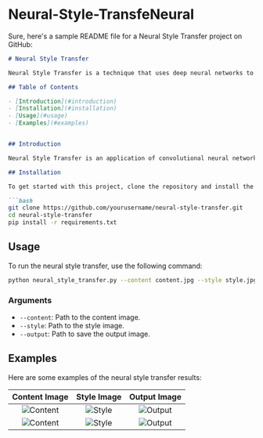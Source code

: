 # Neural-Style-TransfeNeural 

Sure, here's a sample README file for a Neural Style Transfer project on GitHub:

```markdown
# Neural Style Transfer

Neural Style Transfer is a technique that uses deep neural networks to apply the artistic style of one image to another. This project implements a neural style transfer algorithm using TensorFlow and Keras.

## Table of Contents

- [Introduction](#introduction)
- [Installation](#installation)
- [Usage](#usage)
- [Examples](#examples)


## Introduction

Neural Style Transfer is an application of convolutional neural networks that takes three images, an input image, a content image, and a style image, and blends them together to create a new image. The new image retains the content of the input image but is rendered in the style of the style image.

## Installation

To get started with this project, clone the repository and install the required dependencies:

```bash
git clone https://github.com/yourusername/neural-style-transfer.git
cd neural-style-transfer
pip install -r requirements.txt
```

## Usage

To run the neural style transfer, use the following command:

```bash
python neural_style_transfer.py --content content.jpg --style style.jpg --output output.jpg
```

### Arguments

- `--content`: Path to the content image.
- `--style`: Path to the style image.
- `--output`: Path to save the output image.

## Examples

Here are some examples of the neural style transfer results:

| Content Image | Style Image | Output Image |
|:-------------:|:-----------:|:------------:|
| ![Content](examples/content1.jpg) | ![Style](examples/style1.jpg) | ![Output](examples/output1.jpg) |
| ![Content](examples/content2.jpg) | ![Style](examples/style2.jpg) | ![Output](examples/output2.jpg) |


